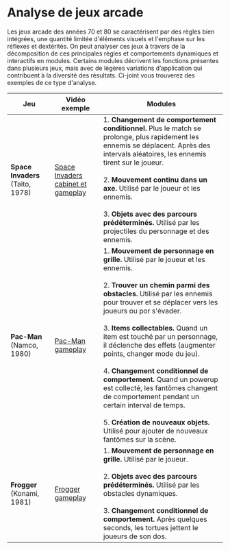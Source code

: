 # Analyse de jeux arcade

Les jeux arcade des années 70 et 80 se caractérisent par des règles bien intégrées, une quantité limitée d'éléments visuels et l'emphase sur les réflexes et dextérités. On peut analyser ces jeux à travers de la décomposition de ces principales règles et comportements dynamiques et interactifs en modules. Certains modules décrivent les fonctions présentes dans plusieurs jeux, mais avec de légères variations d’application qui contribuent à la diversité des résultats. Ci-joint vous trouverez des exemples de ce type d'analyse.

| Jeu                              | Vidéo exemple                                                           | Modules                                                                                                                                                                                                                                                                                                                                                                                                                                                                                                                                                                                                                                             |
| -------------------------------- | ----------------------------------------------------------------------- | --------------------------------------------------------------------------------------------------------------------------------------------------------------------------------------------------------------------------------------------------------------------------------------------------------------------------------------------------------------------------------------------------------------------------------------------------------------------------------------------------------------------------------------------------------------------------------------------------------------------------------------------------- |
| **Space Invaders** (Taito, 1978) | [Space Invaders cabinet et gameplay](https://youtu.be/DJMr36hLY38?t=19) | 1. **Changement de comportement conditionnel.** Plus le match se prolonge, plus rapidement les ennemis se déplacent. Après des intervals aléatoires, les ennemis tirent sur le joueur.<br><br>2. **Mouvement continu dans un axe.** Utilisé par le joueur et les ennemis.<br><br>3. **Objets avec des parcours prédéterminés.** Utilisé par les projectiles du personnage et des ennemis.<br>                                                                                                                                                                                                                                                       |
| **Pac-Man** (Namco, 1980)        | [Pac-Man gameplay](https://youtu.be/dScq4P5gn4A?t=32)                   | 1. **Mouvement de personnage en grille.** Utilisé par le joueur et les ennemis.<br><br>2. **Trouver un chemin parmi des obstacles.** Utilisé par les ennemis pour trouver et se déplacer vers les joueurs ou por s'évader.	<br><br>3. **Items collectables.** Quand un item est touché par un personnage, il déclenche des effets (augmenter points, changer mode du jeu).<br><br>4. **Changement conditionnel de comportement.** Quand un powerup est collecté, les fantômes changent de comportement pendant un certain interval de temps.<br><br>5. **Création de nouveaux objets.** Utilisé pour ajouter de nouveaux fantômes sur la scène.<br> |
| **Frogger** (Konami, 1981)       | [Frogger gameplay](https://youtu.be/l9eTOaNFwKQ?t=17)                   | 1. **Mouvement de personnage en grille.** Utilisé par le joueur.<br><br>2. **Objets avec des parcours prédéterminés.** Utilisé par les obstacles dynamiques.<br><br>3. **Changement conditionnel de comportement.** Après quelques seconds, les tortues jettent le joueurs de son dos.<br>                                                                                                                                                                                                                                                                                                                                                          |
